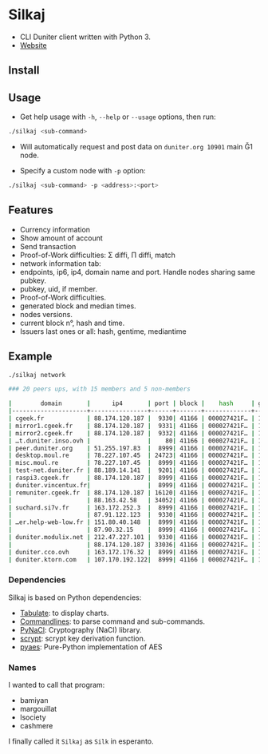# Silkaj

- CLI Duniter client written with Python 3.
- [Website](https://silkaj.duniter.org)

## Install

## Usage
- Get help usage with `-h`, `--help` or `--usage` options, then run:
```bash
./silkaj <sub-command>
```

- Will automatically request and post data on `duniter.org 10901` main Ğ1 node.

- Specify a custom node with `-p` option:
```bash
./silkaj <sub-command> -p <address>:<port>
```

## Features
- Currency information
- Show amount of account
- Send transaction
- Proof-of-Work difficulties: Σ diffi, Π diffi, match
- network information tab:
 - endpoints, ip6, ip4, domain name and port. Handle nodes sharing same pubkey.
 - pubkey, uid, if member.
 - Proof-of-Work difficulties.
 - generated block and median times.
 - nodes versions.
 - current block n°, hash and time.
- Issuers last ones or all: hash, gentime, mediantime

## Example
```bash
./silkaj network

### 20 peers ups, with 15 members and 5 non-members

|        domain       |      ip4       | port | block |    hash     | gen_time |    uid    |member| pubkey |diffi| version  |
|---------------------+----------------+------+-------+-------------+----------+-----------+------+--------+-----+----------|
| cgeek.fr            | 88.174.120.187 |  9330| 41166 | 000027421F… | 15:59:00 | cgeek     | yes  | HnFcS… |  77 | 0.31.0b6 |
| mirror1.cgeek.fr    | 88.174.120.187 |  9331| 41166 | 000027421F… | 15:59:00 |           | no   | 4jT89… |     | 0.31.0b6 |
| mirror2.cgeek.fr    | 88.174.120.187 |  9332| 41166 | 000027421F… | 15:59:00 |           | no   | AZ2JP… |     | 0.31.0b6 |
| …t.duniter.inso.ovh |                |    80| 41166 | 000027421F… | 15:59:00 | inso      | yes  | 8Fi1V… | 231 | 0.30.17  |
| peer.duniter.org    | 51.255.197.83  |  8999| 41166 | 000027421F… | 15:59:00 |           | no   | BSmby… |     | 0.30.17  |
| desktop.moul.re     | 78.227.107.45  | 24723| 41166 | 000027421F… | 15:59:00 | moul      | yes  | J78bP… |  77 | 0.31.0b7 |
| misc.moul.re        | 78.227.107.45  |  8999| 41166 | 000027421F… | 15:59:00 | moul      | yes  | J78bP… |  77 | 0.31.0b7 |
| test-net.duniter.fr | 88.189.14.141  |  9201| 41166 | 000027421F… | 15:59:00 | kimamila  | yes  | 5ocqz… | 385 | 0.31.0b3 |
| raspi3.cgeek.fr     | 88.174.120.187 |  8999| 41166 | 000027421F… | 15:59:00 |           | no   | G3wQw… |     | 0.31.0a9 |
| duniter.vincentux.fr|                |  8999| 41166 | 000027421F… | 15:59:00 | vincentux | yes  | 9bZEA… |     | 0.30.17  |
| remuniter.cgeek.fr  | 88.174.120.187 | 16120| 41166 | 000027421F… | 15:59:00 | remuniter…| yes  | TENGx… |     | 0.30.17  |
|                     | 88.163.42.58   | 34052| 41166 | 000027421F… | 15:59:00 | cler53    | yes  | 4eDis… |  77 | 0.30.17  |
| suchard.si7v.fr     | 163.172.252.3  |  8999| 41166 | 000027421F… | 15:59:00 | hacky     | yes  | DesHj… |  77 | 0.31.0a8 |
|                     | 87.91.122.123  |  9330| 41166 | 000027421F… | 15:59:00 | mmpio     | yes  | BmDso… | 154 | 0.31.0b3 |
| …er.help-web-low.fr | 151.80.40.148  |  8999| 41166 | 000027421F… | 15:59:00 | pafzedog  | yes  | XeBpJ… | 154 | 0.30.17  |
|                     | 87.90.32.15    |  8999| 41166 | 000027421F… | 15:59:00 | nay4      | yes  | BnSRj… |  77 | 0.31.0a9 |
| duniter.modulix.net | 212.47.227.101 |  9330| 41166 | 000027421F… | 15:59:00 | modulix   | yes  | DeCip… |     | 0.30.17  |
|                     | 88.174.120.187 | 33036| 41166 | 000027421F… | 15:59:00 |           | no   | GNRug… |     | 0.31.0b7 |
| duniter.cco.ovh     | 163.172.176.32 |  8999| 41166 | 000027421F… | 15:59:00 | charles   | yes  | DA4PY… |  77 | 0.31.0a8 |
| duniter.ktorn.com   | 107.170.192.122|  8999| 41166 | 000027421F… | 15:59:00 | ktorn     | yes  | BR5DD… |  77 | 0.30.17  |
```

### Dependencies
Silkaj is based on Python dependencies:

- [Tabulate](https://bitbucket.org/astanin/python-tabulate/overview): to display charts.
- [Commandlines](https://github.com/chrissimpkins/commandlines): to parse command and sub-commands.
- [PyNaCl](https://github.com/pyca/pynacl/): Cryptography (NaCl) library.
- [scrypt](https://bitbucket.org/mhallin/py-scrypt): scrypt key derivation function.
- [pyaes](https://github.com/ricmoo/pyaes): Pure-Python implementation of AES

### Names
I wanted to call that program:
- bamiyan
- margouillat
- lsociety
- cashmere

I finally called it `Silkaj` as `Silk` in esperanto.

